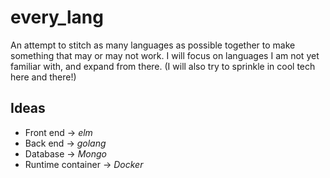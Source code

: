 # every_lang
An attempt to stitch as many languages as possible together to make something that may or may not work. 
I will focus on languages I am not yet familiar with, and expand from there.
(I will also try to sprinkle in cool tech here and there!)

## Ideas
- Front end -> *elm*
- Back end -> *golang*
- Database -> *Mongo*
- Runtime container -> *Docker*
